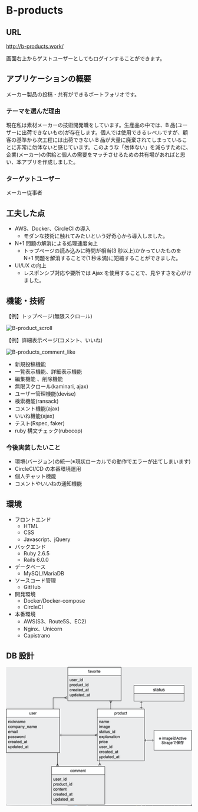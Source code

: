 # B-products

## URL

http://b-products.work/

画面右上からゲストユーザーとしてもログインすることができます。

## アプリケーションの概要

メーカー製品の投稿・共有ができるポートフォリオです。

### テーマを選んだ理由

現在私は素材メーカーの技術開発職をしています。生産品の中では、B 品(ユーザーに出荷できないもの)が存在します。個人では使用できるレベルですが、顧客の基準から次工程には出荷できない B 品が大量に廃棄されてしまっていることに非常に勿体ないと感じています。このような「勿体ない」を減らすために、企業(メーカー)の供給と個人の需要をマッチさせるための共有場があればと思い、本アプリを作成しました。

### ターゲットユーザー

メーカー従事者

## 工夫した点

- AWS、Docker、CircleCI の導入
  - モダンな技術に触れてみたいという好奇心から導入しました。
- N+1 問題の解消による処理速度向上
  - トップページの読み込みに時間が相当(3 秒以上)かかっていたものを N+1 問題を解消することで(1 秒未満)に短縮することができました。
- UI/UX の向上
  - レスポンシブ対応や要所では Ajax を使用することで、見やすさを心がけました。

## 機能・技術

【例】トップページ(無限スクロール)

![B-product_scroll](https://user-images.githubusercontent.com/74055138/108619758-4224de80-746a-11eb-8339-88d0047c12c5.gif)

【例】詳細表示ページ(コメント、いいね)

![B-products_comment_like](https://user-images.githubusercontent.com/74055138/108619938-ae541200-746b-11eb-9c56-8e83a99bed59.gif)

- 新規投稿機能
- 一覧表示機能、詳細表示機能
- 編集機能 、削除機能
- 無限スクロール(kaminari, ajax)
- ユーザー管理機能(devise)
- 検索機能(ransack)
- コメント機能(ajax)
- いいね機能(ajax)
- テスト(Rspec, faker)
- ruby 構文チェック(rubocop)

### 今後実装したいこと

- 環境(バージョン)の統一(※現状ローカルでの動作でエラーが出てしまいます)
- CircleCI/CD の本番環境運用
- 個人チャット機能
- コメントやいいねの通知機能

## 環境

- フロントエンド
  - HTML
  - CSS
  - Javascript、jQuery
- バックエンド
  - Ruby 2.6.5
  - Rails 6.0.0
- データベース
  - MySQL/MariaDB
- ソースコード管理
  - GitHub
- 開発環境
  - Docker/Docker-compose
  - CircleCI
- 本番環境
  - AWS(S3、Route5S、EC2)
  - Nginx、Unicorn
  - Capistrano

## DB 設計

![](2021-02-21-16-12-17.png)
